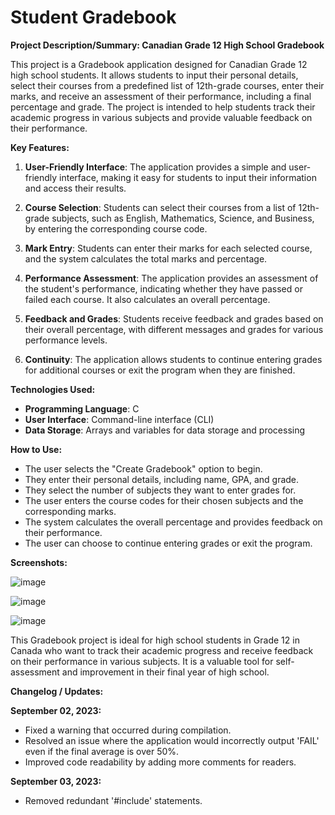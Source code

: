 # Student Gradebook

**Project Description/Summary: Canadian Grade 12 High School Gradebook**

This project is a Gradebook application designed for Canadian Grade 12 high school students. It allows students to input their personal details, select their courses from a predefined list of 12th-grade courses, enter their marks, and receive an assessment of their performance, including a final percentage and grade. The project is intended to help students track their academic progress in various subjects and provide valuable feedback on their performance.

**Key Features:**

1. **User-Friendly Interface**: The application provides a simple and user-friendly interface, making it easy for students to input their information and access their results.

2. **Course Selection**: Students can select their courses from a list of 12th-grade subjects, such as English, Mathematics, Science, and Business, by entering the corresponding course code.

3. **Mark Entry**: Students can enter their marks for each selected course, and the system calculates the total marks and percentage.

4. **Performance Assessment**: The application provides an assessment of the student's performance, indicating whether they have passed or failed each course. It also calculates an overall percentage.

5. **Feedback and Grades**: Students receive feedback and grades based on their overall percentage, with different messages and grades for various performance levels.

6. **Continuity**: The application allows students to continue entering grades for additional courses or exit the program when they are finished.

**Technologies Used:**

- **Programming Language**: C
- **User Interface**: Command-line interface (CLI)
- **Data Storage**: Arrays and variables for data storage and processing

**How to Use:**

- The user selects the "Create Gradebook" option to begin.
- They enter their personal details, including name, GPA, and grade.
- They select the number of subjects they want to enter grades for.
- The user enters the course codes for their chosen subjects and the corresponding marks.
- The system calculates the overall percentage and provides feedback on their performance.
- The user can choose to continue entering grades or exit the program.

**Screenshots:**

![image](https://github.com/MM120-i/Student_Gradebook/assets/80307451/f1b3f561-7d5c-4816-983a-33a189e56a86)

![image](https://github.com/MM120-i/Student_Gradebook/assets/80307451/708de85f-cbf1-4b2d-8260-98ea4001750f)

![image](https://github.com/MM120-i/Student_Gradebook/assets/80307451/b807746f-63b3-4280-867a-ef64bbb77022)




This Gradebook project is ideal for high school students in Grade 12 in Canada who want to track their academic progress and receive feedback on their performance in various subjects. It is a valuable tool for self-assessment and improvement in their final year of high school.



**Changelog / Updates:**

**September 02, 2023:**
  - Fixed a warning that occurred during compilation.
  - Resolved an issue where the application would incorrectly output 'FAIL' even if the final average is over 50%.
  - Improved code readability by adding more comments for readers.

**September 03, 2023:**
  - Removed redundant '#include' statements.
